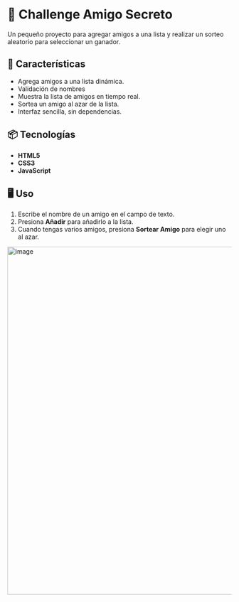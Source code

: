 # 🎉 Challenge Amigo Secreto

Un pequeño proyecto para agregar amigos a una lista y realizar un sorteo aleatorio para seleccionar un ganador.  

## 🚀 Características
- Agrega amigos a una lista dinámica.
- Validación de nombres
- Muestra la lista de amigos en tiempo real.
- Sortea un amigo al azar de la lista.
- Interfaz sencilla, sin dependencias.

## 📦 Tecnologías
- **HTML5**
- **CSS3**
- **JavaScript**

## 🖥️ Uso
1. Escribe el nombre de un amigo en el campo de texto.
2. Presiona **Añadir** para añadirlo a la lista.
3. Cuando tengas varios amigos, presiona **Sortear Amigo** para elegir uno al azar.

<img width="1017" height="783" alt="image" src="https://github.com/user-attachments/assets/f73d45aa-a7e8-4ed0-b2b2-0d06e65ce6f3" />
